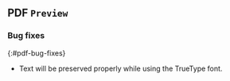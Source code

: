 ## PDF `Preview`

### Bug fixes
{:#pdf-bug-fixes}

* Text will be preserved properly while using the TrueType font.
